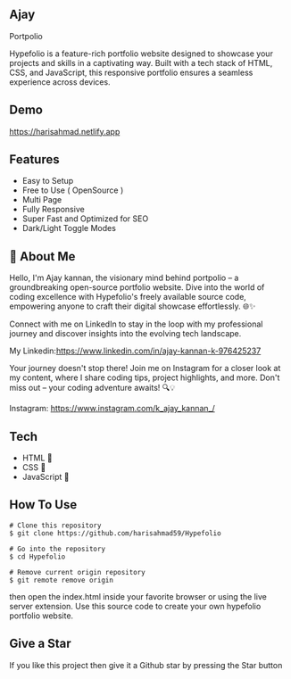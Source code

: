 
## Ajay
Portpolio 

Hypefolio is a feature-rich portfolio website designed to showcase your projects and skills in a captivating way. Built with a tech stack of HTML, CSS, and JavaScript, this responsive portfolio ensures a seamless experience across devices.
## Demo

https://harisahmad.netlify.app


## Features

- Easy to Setup 
- Free to Use ( OpenSource ) 
- Multi Page 
- Fully Responsive 
- Super Fast and Optimized for SEO 
- Dark/Light Toggle Modes 




## 🚀 About Me
Hello, I'm Ajay kannan, the visionary mind behind portpolio – a groundbreaking open-source portfolio website. Dive into the world of coding excellence with Hypefolio's freely available source code, empowering anyone to craft their digital showcase effortlessly. 🌐✨

Connect with me on LinkedIn to stay in the loop with my professional journey and discover insights into the evolving tech landscape.

My Linkedin:https://www.linkedin.com/in/ajay-kannan-k-976425237

Your journey doesn't stop there! Join me on Instagram for a closer look at my content, where I share coding tips, project highlights, and more. Don't miss out – your coding adventure awaits! 🔍💡 

Instagram: https://www.instagram.com/k_ajay_kannan_/


## Tech 

- HTML 🚀
- CSS 🚀
- JavaScript 🚀
## How To Use

```
# Clone this repository
$ git clone https://github.com/harisahmad59/Hypefolio

# Go into the repository
$ cd Hypefolio

# Remove current origin repository
$ git remote remove origin
```
then open the index.html inside your favorite browser or using the live server extension. Use this source code to create your own hypefolio portfolio website.
## Give a Star 

If you like this project then give it a Github star by pressing the Star button 
